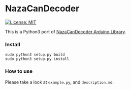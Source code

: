 # NazaCanDecoder  
[![License: MIT](https://img.shields.io/badge/License-MIT-yellow.svg)](https://opensource.org/licenses/MIT)

This is a Python3 port of [NazaCanDecoder Arduino Library](https://www.rcgroups.com/forums/showthread.php?2071772-DJI-NAZA-Phantom-A2-CAN-bus-communication-protocol-NazaCanDecoder-Arduino-library).  

### Install  
`sudo python3 setup.py build`  
`sudo python3 setup.py install`

### How to use 
Please take a look at `example.py`, and `description.md`.
